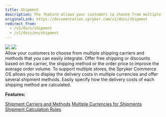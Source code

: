 ```yaml
---
title: Shipment
description: The feature allows your customers to choose from multiple shipping carriers and methods that you can easily integrate.
originalLink: https://documentation.spryker.com/v1/docs/shipment
redirect_from:
  - /v1/docs/shipment
  - /v1/docs/en/shipment
---
```


<div class='feature-text'>
    <div class='feature-images'>
    <img class="light-mode" src="https://spryker.s3.eu-central-1.amazonaws.com/docs/Document+360/Capabilities+icons/light/shipment.svg"/>
    <img class="dark-mode" src="https://spryker.s3.eu-central-1.amazonaws.com/docs/Document+360/Capabilities+icons/dark/shipment.svg"/>
    </div>
    <div class="feature-text-wrap">
Allow your customers to choose from multiple shipping carriers and methods that you can easily integrate. Offer free shipping or discounts based on the carrier, the shipping method or the order price to improve the average order volume. To support multiple stores, the Spryker Commerce OS allows you to display the delivery costs in multiple currencies and offer several shipment methods. Easily specify how the delivery costs of each shipping method are calculated.
 </div>
</div>

**Features:**
<div>
<a class="feature-link" href="https://documentation.spryker.com/v1/docs/shipment-carriers-methods">Shipment Carriers and Methods</a>
<a class="feature-link" href="https://documentation.spryker.com/v1/docs/multiple-currency-shipment">Multiple Currencies for Shipments</a>
<a class="feature-link" href="https://documentation.spryker.com/v1/docs/shipment-calculation-rules">Shipment Calculation Rules</a>
   </div>
